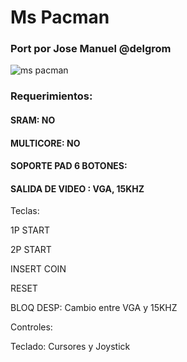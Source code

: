 # Ms Pacman

### Port por Jose Manuel @delgrom 

![ms pacman](https://user-images.githubusercontent.com/31018768/72459236-9f138700-37ca-11ea-9a66-989e38a23660.jpg)

### Requerimientos:

#### SRAM: NO

#### MULTICORE: NO

#### SOPORTE PAD 6 BOTONES: 

#### SALIDA DE VIDEO : VGA, 15KHZ


Teclas:

1P START

2P START

INSERT COIN

RESET

BLOQ DESP: Cambio entre VGA y 15KHZ

Controles:

Teclado: Cursores y Joystick
